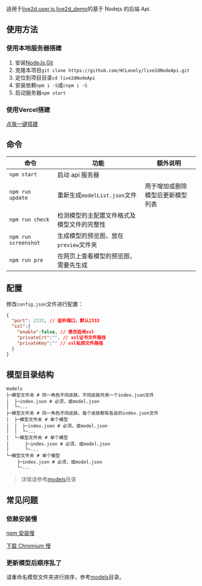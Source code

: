 <!--
 * @Author: HCLonely
 * @Date: 2021-01-26 16:39:29
 * @LastEditTime: 2021-01-27 16:43:22
 * @LastAuthor: Please set LastEditors
 * @Description: README
 * @FilePath: \live2dNodeApi\README.md
-->

适用于[live2d.user.js](https://github.com/HCLonely/live2d.user.js),[live2d_demo](https://github.com/fghrsh/live2d_demo)的基于 Nodejs 的后端 Api.

## 使用方法

### 使用本地服务器搭建

1. 安装[NodeJs](https://nodejs.org/en/),[Git](https://git-scm.com/)
2. 克隆本项目`git clone https://github.com/HCLonely/live2dNodeApi.git`
3. 定位到项目目录`cd live2dNodeApi`
4. 安装依赖`npm i -S`或`cnpm i -S`
5. 启动服务器`npm start`

### 使用Vercel搭建

[点我一键搭建](https://vercel.com/import/project?template=https://github.com/HCLonely/live2dNodeApi)

## 命令

| 命令 | 功能 | 额外说明 |
|--- |--- |--- |
| `npm start` | 启动 api 服务器 | |
| `npm run update` | 重新生成`modelList.json`文件 | 用于增加或删除模型后更新模型列表 |
| `npm run check` | 检测模型的主配置文件格式及模型文件的完整性 | |
| `npm run screenshot` | 生成模型的预览图，放在`preview`文件夹 | |
| `npm run pre` | 在网页上查看模型的预览图，需要先生成 | |

## 配置

修改`config.json`文件进行配置：
```json
{
  "port": 2333, // 监听端口，默认2333
  "ssl":{
    "enable":false, // 是否启用ssl
    "privateCrt":"", // ssl证书文件路径
    "privateKey":"" // ssl私钥文件路径
  }
}
```

## 模型目录结构

```shell
models
├─模型文件夹 # 同一角色不同皮肤，不同皮肤共用一个index.json文件
│  ├─index.json # 必须，或model.json
│  └─...
├─模型文件夹 # 同一角色不同皮肤，每个皮肤都有各自的index.json文件
│  ├─模型文件夹 # 单个模型
│  │  ├─index.json # 必须，或model.json
│  │  └─...
│  └─模型文件夹 # 单个模型
│      ├─index.json # 必须，或model.json
│      └─...
└─模型文件夹 # 单个模型
    ├─index.json # 必须，或model.json
    └─...
```

> 详情请参考[models](https://github.com/HCLonely/live2dNodeApi/tree/master/models)目录

## 常见问题

### 依赖安装慢

[npm 安装慢](https://www.baidu.com/s?ie=utf-8&wd=npm%E5%AE%89%E8%A3%85%E6%85%A2)

[下载 Chromium 慢](https://www.baidu.com/s?ie=utf-8&wd=puppeteer%E5%AE%89%E8%A3%85%E6%85%A2)

### 更新模型后顺序乱了

请重命名模型文件夹进行排序，参考[models](https://github.com/HCLonely/live2dNodeApi/tree/master/models)目录。

